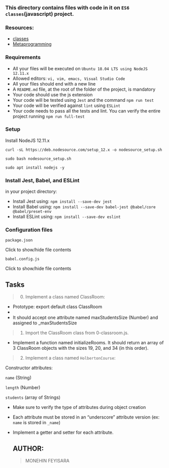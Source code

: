 ### This directory contains files with code in it on `ES6 classes`(javascript) project.

### Resources:

* [classes](https://developer.mozilla.org/en-US/docs/Web/JavaScript/Reference/Classes)
* [Metaprogramming](https://www.keithcirkel.co.uk/metaprogramming-in-es6-symbols/#symbolspecies)

### Requirements
* All your files will be executed on `Ubuntu 18.04 LTS using NodeJS 12.11.x`
* Allowed editors: `vi, vim, emacs, Visual Studio Code`
* All your files should end with a new line
* A `README.md` file, at the root of the folder of the project, is mandatory
* Your code should use the js extension
* Your code will be tested using `Jest` and the command `npm run test`
* Your code will be verified against `lint` using `ESLint`
* Your code needs to pass all the tests and lint. You can verify the entire project running `npm run full-test`

### Setup

Install NodeJS 12.11.x

`curl -sL https://deb.nodesource.com/setup_12.x -o nodesource_setup.sh`

`sudo bash nodesource_setup.sh`

`sudo apt install nodejs -y`

### Install Jest, Babel, and ESLint

in your project directory:

* Install Jest using: `npm install --save-dev jest`
* Install Babel using: `npm install --save-dev babel-jest @babel/core @babel/preset-env`
* Install ESLint using: `npm install --save-dev eslint`

 ###  Configuration files

`package.json`

Click to show/hide file contents

`babel.config.js`

Click to show/hide file contents

## Tasks

> 0. Implement a class named ClassRoom:

 * Prototype: export default class ClassRoom
 * 
 * It should accept one attribute named maxStudentsSize (Number) and assigned to _maxStudentsSize

> 1. Import the ClassRoom class from 0-classroom.js.

* Implement a function named initializeRooms. It should return an array of 3 ClassRoom objects with the sizes 19, 20, and 34 (in this order).

> 2. Implement a class named `HolbertonCourse`:

Constructor attributes:

`name` (String)

`length` (Number)

`students` (array of Strings)

* Make sure to verify the type of attributes during object creation
* Each attribute must be stored in an “underscore” attribute version (ex: `name` is stored in `_name`)
* Implement a getter and setter for each attribute.


   ## AUTHOR:

  > MONEHIN FEYISARA



  
